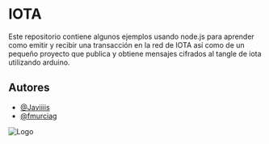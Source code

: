 # IOTA 

Este repositorio contiene algunos ejemplos usando node.js para aprender como emitir y recibir una transacción en la red de IOTA así como de un pequeño proyecto que publica y obtiene mensajes cifrados al tangle de iota utilizando arduino.


## Autores

- [@Javiiiis](https://github.com/Javiiiis)
- [@fmurciag](https://www.github.com/fmurciag)


![Logo](https://invezz.com/wp-content/uploads/2021/08/iota-logo-black.png)
